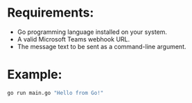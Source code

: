 # Requirements:

- Go programming language installed on your system.
- A valid Microsoft Teams webhook URL.
- The message text to be sent as a command-line argument.

# Example:
```bash
go run main.go "Hello from Go!"
```


